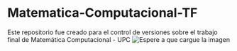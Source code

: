 # Matematica-Computacional-TF
Este repositorio fue creado para el control de versiones sobre el trabajo final de Matemática Computacional - UPC
![Espere a que cargue la imagen](https://www.google.com.pe/url?sa=i&rct=j&q=&esrc=s&source=images&cd=&cad=rja&uact=8&ved=0ahUKEwjk0vqx3b7XAhXCJiYKHTGdBzkQjRwIBw&url=https%3A%2F%2Feraucso.wordpress.com%2F2011%2F12%2F07%2Fto-apply-or-not-to-apply-that-is-a-really-good-question%2F&psig=AOvVaw2198GJQbsqvDYzomqBljss&ust=1510771714102271)
